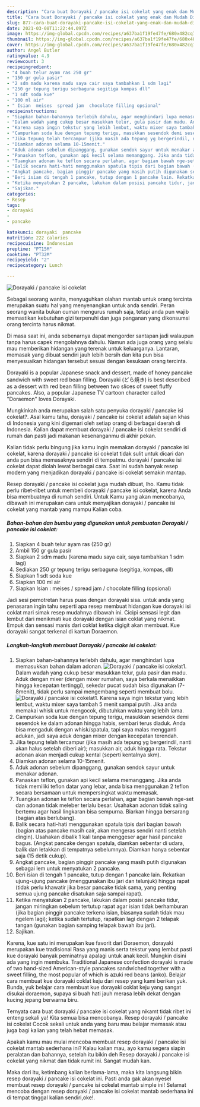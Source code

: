 ```yaml
---
description: "Cara buat Dorayaki / pancake isi cokelat yang enak dan Mudah Dibuat"
title: "Cara buat Dorayaki / pancake isi cokelat yang enak dan Mudah Dibuat"
slug: 877-cara-buat-dorayaki-pancake-isi-cokelat-yang-enak-dan-mudah-dibuat
date: 2021-03-08T11:22:44.097Z
image: https://img-global.cpcdn.com/recipes/a637ba1f19fe47fe/680x482cq70/dorayaki-pancake-isi-cokelat-foto-resep-utama.jpg
thumbnail: https://img-global.cpcdn.com/recipes/a637ba1f19fe47fe/680x482cq70/dorayaki-pancake-isi-cokelat-foto-resep-utama.jpg
cover: https://img-global.cpcdn.com/recipes/a637ba1f19fe47fe/680x482cq70/dorayaki-pancake-isi-cokelat-foto-resep-utama.jpg
author: Angel Butler
ratingvalue: 4.9
reviewcount: 3
recipeingredient:
- "4 buah telur ayam ras 250 gr"
- "150 gr gula pasir"
- "2 sdm madu karena madu saya cair saya tambahkan 1 sdm lagi"
- "250 gr tepung terigu serbaguna segitiga kompas dll"
- "1 sdt soda kue"
- "100 ml air"
- " Isian  meises  spread jam  chocolate filling opsional"
recipeinstructions:
- "Siapkan bahan-bahannya terlebih dahulu, agar menghindari lupa memasukkan bahan dalam adonan."
- "Dalam wadah yang cukup besar masukkan telur, gula pasir dan madu. Aduk dengan mixer (dengan mixer rumahan, saya berkala menaikkan hingga kecepatan tertinggi), sekedar pucat sudah bisa digunakan (7-8menit), tidak perlu sampai mengembang seperti membuat bolu."
- "Karena saya ingin tekstur yang lebih lembut, waktu mixer saya tambah 5 menit sampai putih. Jika anda memakai whisk untuk mengocok, dibutuhkan waktu yang lebih lama."
- "Campurkan soda kue dengan tepung terigu, masukkan sesendok demi sesendok ke dalam adonan hingga habis, sembari terus diaduk. Anda bisa mengaduk dengan whisk/spatula, tapi saya malas mengganti adukan, jadi saya aduk dengan mixer dengan kecepatan terendah."
- "Jika tepung telah tercampur (jika masih ada tepung yg bergerindil, nanti akan halus setelah diberi air); masukkan air, aduk hingga rata. Tekstur adonan akan menjadi cukup kental (seperti kentalnya skm)."
- "Diamkan adonan selama 10-15menit."
- "Aduk adonan sebelum dipanggang, gunakan sendok sayur untuk menakar adonan."
- "Panaskan teflon, gunakan api kecil selama memanggang. Jika anda tidak memiliki teflon datar yang lebar, anda bisa menggunakan 2 teflon secara bersamaan untuk mempersingkat waktu memasak."
- "Tuangkan adonan ke teflon secara perlahan, agar bagian bawah nge-set dan adonan tidak meleber terlalu besar. Usahakan adonan tidak saling bertemu agar hasil lingkaran bisa sempurna. Biarkan hingga bersarang (bagian atas berlubang)."
- "Balik secara hati-hati menggunakan spatula tipis dari bagian bawah (bagian atas pancake masih cair, akan mengeras sendiri nanti setelah dingin). Usahakan dibalik 1 kali tanpa menggeser agar hasil pancake bagus. (Angkat pancake dengan spatula, diamkan sebentar di udara, balik dan letakkan di tempatnya sebelumnya). Diamkan hanya sebentar saja (15 detik cukup)."
- "Angkat pancake, bagian pinggir pancake yang masih putih digunakan sebagai lem untuk menyatukan 2 pancake."
- "Beri isian di tengah 1 pancake, tutup dengan 1 pancake lain. Rekatkan ujung-ujung pancake (menggunakan ibu jari dan telunjuk) hingga rapat (tidak perlu khawatir jika besar pancake tidak sama, yang penting semua ujung pancake disatukan saja sampai rapat)."
- "Ketika menyatukan 2 pancake, lakukan dalam posisi pancake tidur, jangan miringkan sebelum tertutup rapat agar isian tidak berhamburan (jika bagian pinggir pancake terkena isian, biasanya sudah tidak mau ngelem lagi); ketika sudah tertutup, rapatkan lagi dengan 2 telapak tangan (gunakan bagian samping telapak bawah ibu jari)."
- "Sajikan."
categories:
- Resep
tags:
- dorayaki
- 
- pancake

katakunci: dorayaki  pancake 
nutrition: 222 calories
recipecuisine: Indonesian
preptime: "PT15M"
cooktime: "PT32M"
recipeyield: "2"
recipecategory: Lunch

---
```



![Dorayaki / pancake isi cokelat](https://img-global.cpcdn.com/recipes/a637ba1f19fe47fe/680x482cq70/dorayaki-pancake-isi-cokelat-foto-resep-utama.jpg)

Sebagai seorang wanita, menyuguhkan olahan mantab untuk orang tercinta merupakan suatu hal yang menyenangkan untuk anda sendiri. Peran seorang  wanita bukan cuman mengurus rumah saja, tetapi anda pun wajib memastikan kebutuhan gizi terpenuhi dan juga panganan yang dikonsumsi orang tercinta harus nikmat.

Di masa  saat ini, anda sebenarnya dapat mengorder santapan jadi walaupun tanpa harus capek mengolahnya dahulu. Namun ada juga orang yang selalu mau memberikan hidangan yang terenak untuk keluarganya. Lantaran, memasak yang dibuat sendiri jauh lebih bersih dan kita pun bisa menyesuaikan hidangan tersebut sesuai dengan kesukaan orang tercinta. 

Dorayaki is a popular Japanese snack and dessert, made of honey pancake sandwich with sweet red bean filling. Dorayaki (どら焼き) is best described as a dessert with red bean filling between two slices of sweet fluffy pancakes. Also, a popular Japanese TV cartoon character called &#34;Doraemon&#34; loves Dorayaki.

Mungkinkah anda merupakan salah satu penyuka dorayaki / pancake isi cokelat?. Asal kamu tahu, dorayaki / pancake isi cokelat adalah sajian khas di Indonesia yang kini digemari oleh setiap orang di berbagai daerah di Indonesia. Kalian dapat membuat dorayaki / pancake isi cokelat sendiri di rumah dan pasti jadi makanan kesenanganmu di akhir pekan.

Kalian tidak perlu bingung jika kamu ingin memakan dorayaki / pancake isi cokelat, karena dorayaki / pancake isi cokelat tidak sulit untuk dicari dan anda pun bisa memasaknya sendiri di tempatmu. dorayaki / pancake isi cokelat dapat diolah lewat berbagai cara. Saat ini sudah banyak resep modern yang menjadikan dorayaki / pancake isi cokelat semakin mantap.

Resep dorayaki / pancake isi cokelat juga mudah dibuat, lho. Kamu tidak perlu ribet-ribet untuk membeli dorayaki / pancake isi cokelat, karena Anda bisa membuatnya di rumah sendiri. Untuk Kamu yang akan mencobanya, dibawah ini merupakan cara untuk menyajikan dorayaki / pancake isi cokelat yang mantab yang mampu Kalian coba.

<!--inarticleads1-->

##### Bahan-bahan dan bumbu yang digunakan untuk pembuatan Dorayaki / pancake isi cokelat:

1. Siapkan 4 buah telur ayam ras (250 gr)
1. Ambil 150 gr gula pasir
1. Siapkan 2 sdm madu (karena madu saya cair, saya tambahkan 1 sdm lagi)
1. Sediakan 250 gr tepung terigu serbaguna (segitiga, kompas, dll)
1. Siapkan 1 sdt soda kue
1. Siapkan 100 ml air
1. Siapkan  Isian : meises / spread jam / chocolate filling (opsional)


Jadi sesi pemotretan harus puas dengan dorayaki sisa. untuk anda yang penasaran ingin tahu seperti apa resep membuat hidangan kue dorayaki isi coklat mari simak resep mudahnya dibawah ini. Cicipi sensasi legit dan lembut dari menikmati kue dorayaki dengan isian coklat yang nikmat. Empuk dan sensasi manis dari coklat ketika digigit akan membuat. Kue dorayaki sangat terkenal di kartun Doraemon. 

<!--inarticleads2-->

##### Langkah-langkah membuat Dorayaki / pancake isi cokelat:

1. Siapkan bahan-bahannya terlebih dahulu, agar menghindari lupa memasukkan bahan dalam adonan.
<img src="https://img-global.cpcdn.com/steps/54ce93b105d1cc0b/160x128cq70/dorayaki-pancake-isi-cokelat-langkah-memasak-1-foto.jpg" alt="Dorayaki / pancake isi cokelat">1. Dalam wadah yang cukup besar masukkan telur, gula pasir dan madu. Aduk dengan mixer (dengan mixer rumahan, saya berkala menaikkan hingga kecepatan tertinggi), sekedar pucat sudah bisa digunakan (7-8menit), tidak perlu sampai mengembang seperti membuat bolu.
<img src="https://img-global.cpcdn.com/steps/768a156e77c22ee7/160x128cq70/dorayaki-pancake-isi-cokelat-langkah-memasak-2-foto.jpg" alt="Dorayaki / pancake isi cokelat">1. Karena saya ingin tekstur yang lebih lembut, waktu mixer saya tambah 5 menit sampai putih. Jika anda memakai whisk untuk mengocok, dibutuhkan waktu yang lebih lama.
1. Campurkan soda kue dengan tepung terigu, masukkan sesendok demi sesendok ke dalam adonan hingga habis, sembari terus diaduk. Anda bisa mengaduk dengan whisk/spatula, tapi saya malas mengganti adukan, jadi saya aduk dengan mixer dengan kecepatan terendah.
1. Jika tepung telah tercampur (jika masih ada tepung yg bergerindil, nanti akan halus setelah diberi air); masukkan air, aduk hingga rata. Tekstur adonan akan menjadi cukup kental (seperti kentalnya skm).
1. Diamkan adonan selama 10-15menit.
1. Aduk adonan sebelum dipanggang, gunakan sendok sayur untuk menakar adonan.
1. Panaskan teflon, gunakan api kecil selama memanggang. Jika anda tidak memiliki teflon datar yang lebar, anda bisa menggunakan 2 teflon secara bersamaan untuk mempersingkat waktu memasak.
1. Tuangkan adonan ke teflon secara perlahan, agar bagian bawah nge-set dan adonan tidak meleber terlalu besar. Usahakan adonan tidak saling bertemu agar hasil lingkaran bisa sempurna. Biarkan hingga bersarang (bagian atas berlubang).
1. Balik secara hati-hati menggunakan spatula tipis dari bagian bawah (bagian atas pancake masih cair, akan mengeras sendiri nanti setelah dingin). Usahakan dibalik 1 kali tanpa menggeser agar hasil pancake bagus. (Angkat pancake dengan spatula, diamkan sebentar di udara, balik dan letakkan di tempatnya sebelumnya). Diamkan hanya sebentar saja (15 detik cukup).
1. Angkat pancake, bagian pinggir pancake yang masih putih digunakan sebagai lem untuk menyatukan 2 pancake.
1. Beri isian di tengah 1 pancake, tutup dengan 1 pancake lain. Rekatkan ujung-ujung pancake (menggunakan ibu jari dan telunjuk) hingga rapat (tidak perlu khawatir jika besar pancake tidak sama, yang penting semua ujung pancake disatukan saja sampai rapat).
1. Ketika menyatukan 2 pancake, lakukan dalam posisi pancake tidur, jangan miringkan sebelum tertutup rapat agar isian tidak berhamburan (jika bagian pinggir pancake terkena isian, biasanya sudah tidak mau ngelem lagi); ketika sudah tertutup, rapatkan lagi dengan 2 telapak tangan (gunakan bagian samping telapak bawah ibu jari).
1. Sajikan.


Karena, kue satu ini merupakan kue favorit dari Doraemon, dorayaki merupakan kue tradisional Rasa yang manis serta tekstur yang lembut pasti kue dorayaki banyak peminatnya apalagi untuk anak kecil. Mungkin disini ada yang ingin membuka. Traditional Japanese confection dorayaki is made of two hand-sized American-style pancakes sandwiched together with a sweet filling, the most popular of which is azuki red beans (anko). Belajar cara membuat kue dorayaki coklat keju dari resep yang kami berikan yuk. Bunda, yuk belajar cara membuat kue dorayaki coklat keju yang sangat disukai doraemon, supaya si buah hati jauh merasa lebih dekat dengan kucing jepang berwarna biru. 

Ternyata cara buat dorayaki / pancake isi cokelat yang nikamt tidak ribet ini enteng sekali ya! Kita semua bisa mencobanya. Resep dorayaki / pancake isi cokelat Cocok sekali untuk anda yang baru mau belajar memasak atau juga bagi kalian yang telah hebat memasak.

Apakah kamu mau mulai mencoba membuat resep dorayaki / pancake isi cokelat mantab sederhana ini? Kalau kalian mau, ayo kamu segera siapin peralatan dan bahannya, setelah itu bikin deh Resep dorayaki / pancake isi cokelat yang nikmat dan tidak rumit ini. Sangat mudah kan. 

Maka dari itu, ketimbang kalian berlama-lama, maka kita langsung bikin resep dorayaki / pancake isi cokelat ini. Pasti anda gak akan nyesel membuat resep dorayaki / pancake isi cokelat mantab simple ini! Selamat mencoba dengan resep dorayaki / pancake isi cokelat mantab sederhana ini di tempat tinggal kalian sendiri,oke!.

